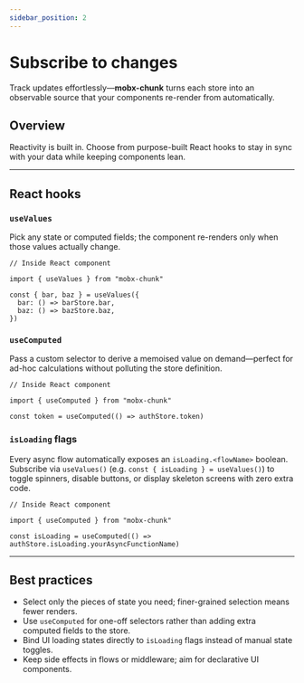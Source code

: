 ```yaml
---
sidebar_position: 2
---
```


# Subscribe to changes

Track updates effortlessly—**mobx-chunk** turns each store into an observable source that your components re-render from automatically.

## Overview
Reactivity is built in. Choose from purpose-built React hooks to stay in sync with your data while keeping components lean.

---

## React hooks

### `useValues`
Pick any state or computed fields; the component re-renders only when those values actually change.

```
// Inside React component 

import { useValues } from "mobx-chunk"

const { bar, baz } = useValues({
  bar: () => barStore.bar,
  baz: () => bazStore.baz,
})
```

### `useComputed`
Pass a custom selector to derive a memoised value on demand—perfect for ad-hoc calculations without polluting the store definition.

```
// Inside React component 

import { useComputed } from "mobx-chunk"

const token = useComputed(() => authStore.token)
```

### `isLoading` flags
Every async flow automatically exposes an `isLoading.<flowName>` boolean.  
Subscribe via `useValues()` (e.g. `const { isLoading } = useValues()`) to toggle spinners, disable buttons, or display skeleton screens with zero extra code.

```
// Inside React component 

import { useComputed } from "mobx-chunk"

const isLoading = useComputed(() => authStore.isLoading.yourAsyncFunctionName)
```

---

## Best practices
- Select only the pieces of state you need; finer-grained selection means fewer renders.  
- Use `useComputed` for one-off selectors rather than adding extra computed fields to the store.  
- Bind UI loading states directly to `isLoading` flags instead of manual state toggles.  
- Keep side effects in flows or middleware; aim for declarative UI components.
